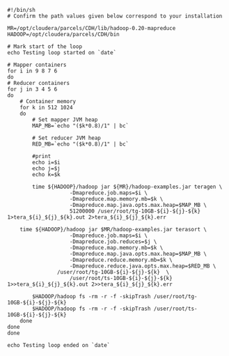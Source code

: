 	#!/bin/sh
	# Confirm the path values given below correspond to your installation
	
	MR=/opt/cloudera/parcels/CDH/lib/hadoop-0.20-mapreduce
	HADOOP=/opt/cloudera/parcels/CDH/bin
	
	# Mark start of the loop
	echo Testing loop started on `date`
	
	# Mapper containers
	for i in 9 8 7 6      
	do
	# Reducer containers
	for j in 3 4 5 6 
	do                 
		# Container memory
		for k in 512 1024
		do                         
			# Set mapper JVM heap 
			MAP_MB=`echo "($k*0.8)/1" | bc` 
	
			# Set reducer JVM heap 
			RED_MB=`echo "($k*0.8)/1" | bc` 
			
			#print
			echo i=$i
			echo j=$j
			echo k=$k
	
			time ${HADOOP}/hadoop jar ${MR}/hadoop-examples.jar teragen \
						-Dmapreduce.job.maps=$i \
						-Dmapreduce.map.memory.mb=$k \
						-Dmapreduce.map.java.opts.max.heap=$MAP_MB \
						51200000 /user/root/tg-10GB-${i}-${j}-${k} 1>tera_${i}_${j}_${k}.out 2>tera_${i}_${j}_${k}.err                       
	
		time ${HADOOP}/hadoop jar $MR/hadoop-examples.jar terasort \
						-Dmapreduce.job.maps=$i \
						-Dmapreduce.job.reduces=$j \
						-Dmapreduce.map.memory.mb=$k \
						-Dmapreduce.map.java.opts.max.heap=$MAP_MB \
						-Dmapreduce.reduce.memory.mb=$k \
						-Dmapreduce.reduce.java.opts.max.heap=$RED_MB \
					/user/root/tg-10GB-${i}-${j}-${k}  \
						/user/root/ts-10GB-${i}-${j}-${k} 1>>tera_${i}_${j}_${k}.out 2>>tera_${i}_${j}_${k}.err                         
	
			$HADOOP/hadoop fs -rm -r -f -skipTrash /user/root/tg-10GB-${i}-${j}-${k}                         
			$HADOOP/hadoop fs -rm -r -f -skipTrash /user/root/ts-10GB-${i}-${j}-${k}                 
		done
	done
	done
	
	echo Testing loop ended on `date`
